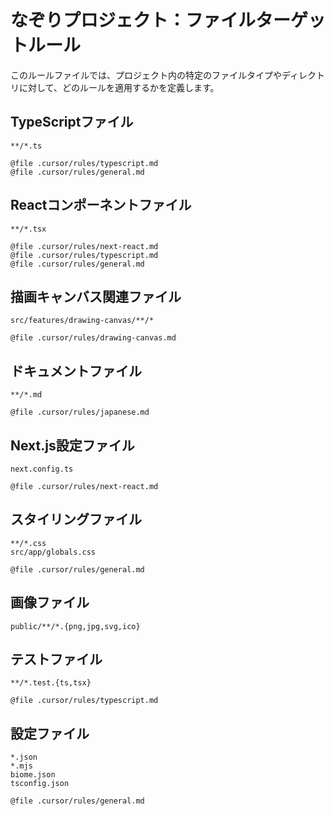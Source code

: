 # なぞりプロジェクト：ファイルターゲットルール

このルールファイルでは、プロジェクト内の特定のファイルタイプやディレクトリに対して、どのルールを適用するかを定義します。

## TypeScriptファイル

```glob
**/*.ts
```

```reference
@file .cursor/rules/typescript.md
@file .cursor/rules/general.md
```

## Reactコンポーネントファイル

```glob
**/*.tsx
```

```reference
@file .cursor/rules/next-react.md
@file .cursor/rules/typescript.md
@file .cursor/rules/general.md
```

## 描画キャンバス関連ファイル

```glob
src/features/drawing-canvas/**/*
```

```reference
@file .cursor/rules/drawing-canvas.md
```

## ドキュメントファイル

```glob
**/*.md
```

```reference
@file .cursor/rules/japanese.md
```

## Next.js設定ファイル

```glob
next.config.ts
```

```reference
@file .cursor/rules/next-react.md
```

## スタイリングファイル

```glob
**/*.css
src/app/globals.css
```

```reference
@file .cursor/rules/general.md
```

## 画像ファイル

```glob
public/**/*.{png,jpg,svg,ico}
```

## テストファイル

```glob
**/*.test.{ts,tsx}
```

```reference
@file .cursor/rules/typescript.md
```

## 設定ファイル

```glob
*.json
*.mjs
biome.json
tsconfig.json
```

```reference
@file .cursor/rules/general.md
``` 